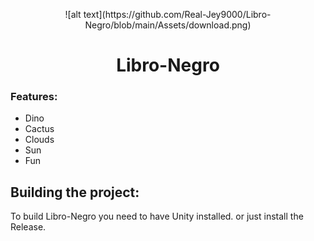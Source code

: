  <p align="center">
    ![alt text](https://github.com/Real-Jey9000/Libro-Negro/blob/main/Assets/download.png)
 </p>
 <h1  align="center">Libro-Negro</h1>


### Features:
- Dino
- Cactus
- Clouds
- Sun
- Fun

## Building the project:
To build Libro-Negro you need to have Unity installed.
or just install the Release.


